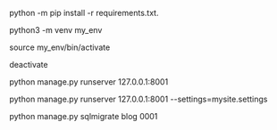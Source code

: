 python -m pip install -r requirements.txt.

python3 -m venv my_env

source my_env/bin/activate

deactivate

python manage.py runserver 127.0.0.1:8001

python manage.py runserver 127.0.0.1:8001 --settings=mysite.settings

python manage.py sqlmigrate blog 0001